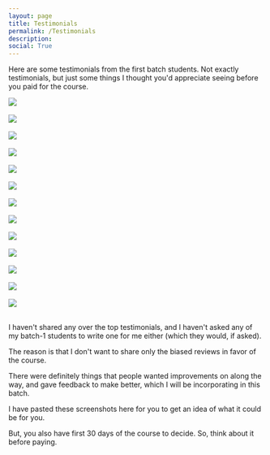 ```yaml
---
layout: page
title: Testimonials
permalink: /Testimonials
description:
social: True
---
```


Here are some testimonials from the first batch students. Not exactly testimonials, but just some things I thought you'd appreciate seeing before you paid for the course.

<div class="col-sm mt-3 mt-md-0">
    <img class="img-fluid rounded z-depth-1" src="{{ site.baseurl }}/assets/img/T1.png">
</div>
<br>

<div class="col-sm mt-3 mt-md-0">
    <img class="img-fluid rounded z-depth-1" src="{{ site.baseurl }}/assets/img/T2.png">
</div>
<br>

<div class="col-sm mt-3 mt-md-0">
    <img class="img-fluid rounded z-depth-1" src="{{ site.baseurl }}/assets/img/T3.png">
</div>
<br>

<div class="col-sm mt-3 mt-md-0">
    <img class="img-fluid rounded z-depth-1" src="{{ site.baseurl }}/assets/img/T4.png">
</div>
<br>

<div class="col-sm mt-3 mt-md-0">
    <img class="img-fluid rounded z-depth-1" src="{{ site.baseurl }}/assets/img/T5.png">
</div>
<br>

<div class="col-sm mt-3 mt-md-0">
    <img class="img-fluid rounded z-depth-1" src="{{ site.baseurl }}/assets/img/T6.png">
</div>
<br>

<div class="col-sm mt-3 mt-md-0">
    <img class="img-fluid rounded z-depth-1" src="{{ site.baseurl }}/assets/img/T7.png">
</div>
<br>

<div class="col-sm mt-3 mt-md-0">
    <img class="img-fluid rounded z-depth-1" src="{{ site.baseurl }}/assets/img/T8.png">
</div>
<br>

<div class="col-sm mt-3 mt-md-0">
    <img class="img-fluid rounded z-depth-1" src="{{ site.baseurl }}/assets/img/T9.png">
</div>
<br>

<div class="col-sm mt-3 mt-md-0">
    <img class="img-fluid rounded z-depth-1" src="{{ site.baseurl }}/assets/img/T10.png">
</div>
<br>

<div class="col-sm mt-3 mt-md-0">
    <img class="img-fluid rounded z-depth-1" src="{{ site.baseurl }}/assets/img/T11.png">
</div>
<br>

<div class="col-sm mt-3 mt-md-0">
    <img class="img-fluid rounded z-depth-1" src="{{ site.baseurl }}/assets/img/T12.png">
</div>
<br>

<div class="col-sm mt-3 mt-md-0">
    <img class="img-fluid rounded z-depth-1" src="{{ site.baseurl }}/assets/img/T13.png">
</div>
<br>

I haven't shared any over the top testimonials, and I haven't asked any of my batch-1 students to write one for me either (which they would, if asked).

The reason is that I don't want to share only the biased reviews in favor of the course.

There were definitely things that people wanted improvements on along the way, and gave feedback to make better, which I will be incorporating in this batch.

I have pasted these screenshots here for you to get an idea of what it could be for you.

But, you also have first 30 days of the course to decide. So, think about it before paying.

